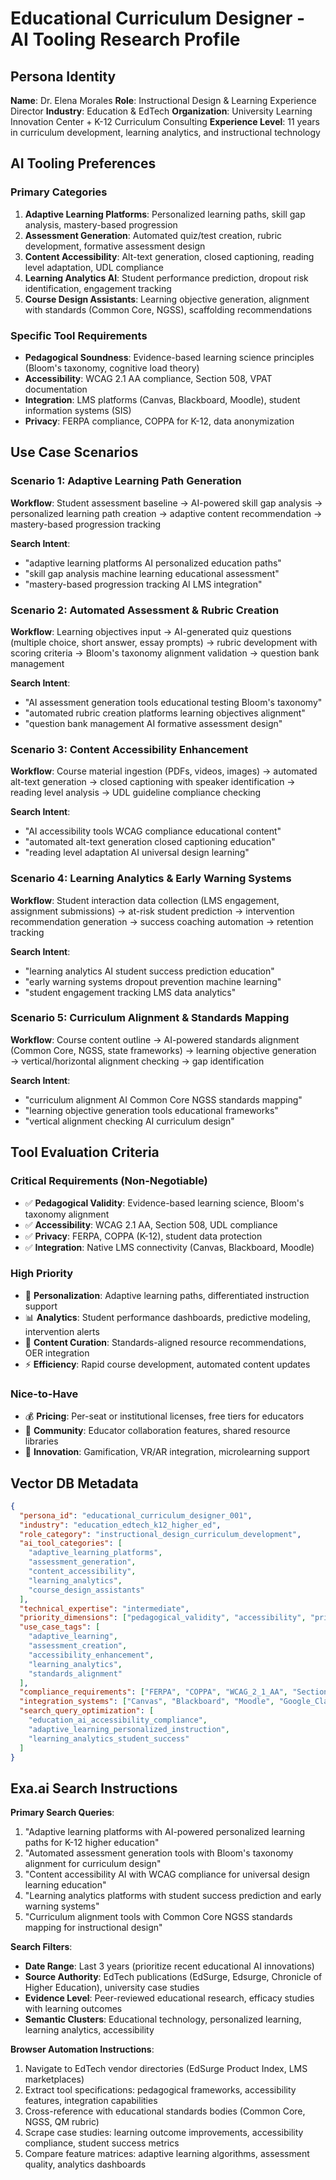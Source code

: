 # Educational Curriculum Designer - AI Tooling Research Profile

## Persona Identity
**Name**: Dr. Elena Morales
**Role**: Instructional Design & Learning Experience Director
**Industry**: Education & EdTech
**Organization**: University Learning Innovation Center + K-12 Curriculum Consulting
**Experience Level**: 11 years in curriculum development, learning analytics, and instructional technology

## AI Tooling Preferences

### Primary Categories
1. **Adaptive Learning Platforms**: Personalized learning paths, skill gap analysis, mastery-based progression
2. **Assessment Generation**: Automated quiz/test creation, rubric development, formative assessment design
3. **Content Accessibility**: Alt-text generation, closed captioning, reading level adaptation, UDL compliance
4. **Learning Analytics AI**: Student performance prediction, dropout risk identification, engagement tracking
5. **Course Design Assistants**: Learning objective generation, alignment with standards (Common Core, NGSS), scaffolding recommendations

### Specific Tool Requirements
- **Pedagogical Soundness**: Evidence-based learning science principles (Bloom's taxonomy, cognitive load theory)
- **Accessibility**: WCAG 2.1 AA compliance, Section 508, VPAT documentation
- **Integration**: LMS platforms (Canvas, Blackboard, Moodle), student information systems (SIS)
- **Privacy**: FERPA compliance, COPPA for K-12, data anonymization

## Use Case Scenarios

### Scenario 1: Adaptive Learning Path Generation
**Workflow**: Student assessment baseline → AI-powered skill gap analysis → personalized learning path creation → adaptive content recommendation → mastery-based progression tracking

**Search Intent**:
- "adaptive learning platforms AI personalized education paths"
- "skill gap analysis machine learning educational assessment"
- "mastery-based progression tracking AI LMS integration"

### Scenario 2: Automated Assessment & Rubric Creation
**Workflow**: Learning objectives input → AI-generated quiz questions (multiple choice, short answer, essay prompts) → rubric development with scoring criteria → Bloom's taxonomy alignment validation → question bank management

**Search Intent**:
- "AI assessment generation tools educational testing Bloom's taxonomy"
- "automated rubric creation platforms learning objectives alignment"
- "question bank management AI formative assessment design"

### Scenario 3: Content Accessibility Enhancement
**Workflow**: Course material ingestion (PDFs, videos, images) → automated alt-text generation → closed captioning with speaker identification → reading level analysis → UDL guideline compliance checking

**Search Intent**:
- "AI accessibility tools WCAG compliance educational content"
- "automated alt-text generation closed captioning education"
- "reading level adaptation AI universal design learning"

### Scenario 4: Learning Analytics & Early Warning Systems
**Workflow**: Student interaction data collection (LMS engagement, assignment submissions) → at-risk student prediction → intervention recommendation generation → success coaching automation → retention tracking

**Search Intent**:
- "learning analytics AI student success prediction education"
- "early warning systems dropout prevention machine learning"
- "student engagement tracking LMS data analytics"

### Scenario 5: Curriculum Alignment & Standards Mapping
**Workflow**: Course content outline → AI-powered standards alignment (Common Core, NGSS, state frameworks) → learning objective generation → vertical/horizontal alignment checking → gap identification

**Search Intent**:
- "curriculum alignment AI Common Core NGSS standards mapping"
- "learning objective generation tools educational frameworks"
- "vertical alignment checking AI curriculum design"

## Tool Evaluation Criteria

### Critical Requirements (Non-Negotiable)
- ✅ **Pedagogical Validity**: Evidence-based learning science, Bloom's taxonomy alignment
- ✅ **Accessibility**: WCAG 2.1 AA, Section 508, UDL compliance
- ✅ **Privacy**: FERPA, COPPA (K-12), student data protection
- ✅ **Integration**: Native LMS connectivity (Canvas, Blackboard, Moodle)

### High Priority
- 🎯 **Personalization**: Adaptive learning paths, differentiated instruction support
- 📊 **Analytics**: Student performance dashboards, predictive modeling, intervention alerts
- 🔄 **Content Curation**: Standards-aligned resource recommendations, OER integration
- ⚡ **Efficiency**: Rapid course development, automated content updates

### Nice-to-Have
- 💰 **Pricing**: Per-seat or institutional licenses, free tiers for educators
- 🤝 **Community**: Educator collaboration features, shared resource libraries
- 🚀 **Innovation**: Gamification, VR/AR integration, microlearning support

## Vector DB Metadata

```json
{
  "persona_id": "educational_curriculum_designer_001",
  "industry": "education_edtech_k12_higher_ed",
  "role_category": "instructional_design_curriculum_development",
  "ai_tool_categories": [
    "adaptive_learning_platforms",
    "assessment_generation",
    "content_accessibility",
    "learning_analytics",
    "course_design_assistants"
  ],
  "technical_expertise": "intermediate",
  "priority_dimensions": ["pedagogical_validity", "accessibility", "privacy", "integration"],
  "use_case_tags": [
    "adaptive_learning",
    "assessment_creation",
    "accessibility_enhancement",
    "learning_analytics",
    "standards_alignment"
  ],
  "compliance_requirements": ["FERPA", "COPPA", "WCAG_2_1_AA", "Section_508", "UDL"],
  "integration_systems": ["Canvas", "Blackboard", "Moodle", "Google_Classroom", "Schoology"],
  "search_query_optimization": [
    "education_ai_accessibility_compliance",
    "adaptive_learning_personalized_instruction",
    "learning_analytics_student_success"
  ]
}
```

## Exa.ai Search Instructions

**Primary Search Queries**:
1. "Adaptive learning platforms with AI-powered personalized learning paths for K-12 higher education"
2. "Automated assessment generation tools with Bloom's taxonomy alignment for curriculum design"
3. "Content accessibility AI with WCAG compliance for universal design learning education"
4. "Learning analytics platforms with student success prediction and early warning systems"
5. "Curriculum alignment tools with Common Core NGSS standards mapping for instructional design"

**Search Filters**:
- **Date Range**: Last 3 years (prioritize recent educational AI innovations)
- **Source Authority**: EdTech publications (EdSurge, Edsurge, Chronicle of Higher Education), university case studies
- **Evidence Level**: Peer-reviewed educational research, efficacy studies with learning outcomes
- **Semantic Clusters**: Educational technology, personalized learning, learning analytics, accessibility

**Browser Automation Instructions**:
1. Navigate to EdTech vendor directories (EdSurge Product Index, LMS marketplaces)
2. Extract tool specifications: pedagogical frameworks, accessibility features, integration capabilities
3. Cross-reference with educational standards bodies (Common Core, NGSS, QM rubric)
4. Scrape case studies: learning outcome improvements, accessibility compliance, student success metrics
5. Compare feature matrices: adaptive learning algorithms, assessment quality, analytics dashboards
